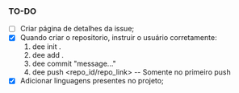 ### TO-DO

- [ ] Criar página de detalhes da issue;
- [x] Quando criar o repositorio, instruir o usuário corretamente:
    1. dee init .
    2. dee add .
    3. dee commit "message..."
    4. dee push <repo_id/repo_link> -- Somente no primeiro push
- [x] Adicionar linguagens presentes no projeto;